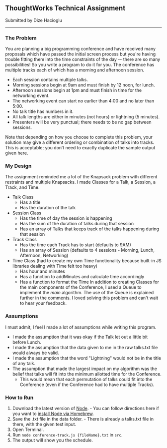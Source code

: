 ## ThoughtWorks Technical Assignment
Submitted by Dize Hacioglu
___

### The Problem
You are planning a big programming conference and have received many proposals which have passed the initial screen process but you're having trouble fitting them into the time constraints of the day -- there are so many possibilities! So you write a program to do it for you.
The conference has multiple tracks each of which has a morning and afternoon session.

 - Each session contains multiple talks.
 - Morning sessions begin at 9am and must finish by 12 noon, for lunch.
 - Afternoon sessions begin at 1pm and must finish in time for the networking event.
 - The networking event can start no earlier than 4:00 and no later than 5:00.
 - No talk title has numbers in it.
 - All talk lengths are either in minutes (not hours) or lightning (5 minutes).
 - Presenters will be very punctual; there needs to be no gap between sessions.

Note that depending on how you choose to complete this problem, your solution may give a different ordering or combination of talks into tracks. This is acceptable; you don’t need to exactly duplicate the sample output given here.


### My Design
The assignment reminded me a lot of the Knapsack problem with different restraints and multiple Knapsacks.
I made Classes for a Talk, a Session, a Track, and Time.
  - Talk Class
    - Has a title
    - Has the duration of the talk
  - Session Class
    - Has the time of day the session is happening
    - Has the sum of the duration of talks during that session
    - Has an array of Talks that keeps track of the talks happening during that session
  - Track Class
    - Has the time each Track has to start (defaults to 9AM)
    - Has an array of Session (defaults to 4 sessions - Morning, Lunch, Afternoon, Networking)
  - Time Class (had to create my own Time functionality because built-in JS libraries dealing with Time felt too heavy)
    - Has hour and minutes
    - Has a function to addMinutes and calculate time accordingly
    - Has a function to format the Time
In addition to creating Classes for the main components of the Conference, I used a Queue to implement the *main* algorithm. The use of the Queue is explained further in the comments.
I loved solving this problem and can't wait to hear your feedback.


### Assumptions
I must admit, I feel I made a lot of assumptions while writing this program.
- I made the assumption that it was okay if the Talk let out a little bit before Lunch.
- I made the assumption that the data given to me in the raw talks.txt file would always be valid.
- I made the assumption that the word "Lightning" would not be in the title of any talk.
- The assumption that made the largest impact on my algorithm was the belief that talks will fit into the minimum allotted time for the Conference.
  - This would mean that each permutation of talks could fit into the Conference (even if the Conference had to have multiple Tracks).

### How to Run
  1. Download the latest version of [Node](https://nodejs.org/en/download/).
    - You can follow directions here if you want to [install Node via Homebrew](https://changelog.com/install-node-js-with-homebrew-on-os-x/).
  1. Save the .txt file in the data folder.
    - There is already a talks.txt file in there, with the given test input.
  1. Open Terminal.
  1. Run `node conference-track.js {fileName}.txt` in `src`.
  1. The output will show you the schedule.
